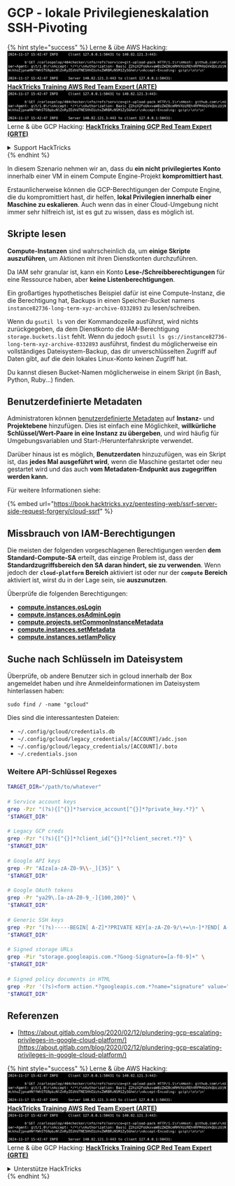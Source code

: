 # GCP - lokale Privilegieneskalation SSH-Pivoting

{% hint style="success" %}
Lerne & übe AWS Hacking:<img src="../../../.gitbook/assets/image (1).png" alt="" data-size="line">[**HackTricks Training AWS Red Team Expert (ARTE)**](https://training.hacktricks.xyz/courses/arte)<img src="../../../.gitbook/assets/image (1).png" alt="" data-size="line">\
Lerne & übe GCP Hacking: <img src="../../../.gitbook/assets/image (2).png" alt="" data-size="line">[**HackTricks Training GCP Red Team Expert (GRTE)**<img src="../../../.gitbook/assets/image (2).png" alt="" data-size="line">](https://training.hacktricks.xyz/courses/grte)

<details>

<summary>Support HackTricks</summary>

* Überprüfe die [**Abonnementpläne**](https://github.com/sponsors/carlospolop)!
* **Tritt der** 💬 [**Discord-Gruppe**](https://discord.gg/hRep4RUj7f) oder der [**Telegram-Gruppe**](https://t.me/peass) bei oder **folge** uns auf **Twitter** 🐦 [**@hacktricks\_live**](https://twitter.com/hacktricks\_live)**.**
* **Teile Hacking-Tricks, indem du PRs an die** [**HackTricks**](https://github.com/carlospolop/hacktricks) und [**HackTricks Cloud**](https://github.com/carlospolop/hacktricks-cloud) GitHub-Repos einreichst.

</details>
{% endhint %}

In diesem Szenario nehmen wir an, dass du **ein nicht privilegiertes Konto** innerhalb einer VM in einem Compute Engine-Projekt **kompromittiert hast**.

Erstaunlicherweise können die GCP-Berechtigungen der Compute Engine, die du kompromittiert hast, dir helfen, **lokal Privilegien innerhalb einer Maschine zu eskalieren**. Auch wenn das in einer Cloud-Umgebung nicht immer sehr hilfreich ist, ist es gut zu wissen, dass es möglich ist.

## Skripte lesen <a href="#follow-the-scripts" id="follow-the-scripts"></a>

**Compute-Instanzen** sind wahrscheinlich da, um **einige Skripte auszuführen**, um Aktionen mit ihren Dienstkonten durchzuführen.

Da IAM sehr granular ist, kann ein Konto **Lese-/Schreibberechtigungen** für eine Ressource haben, aber **keine Listenberechtigungen**.

Ein großartiges hypothetisches Beispiel dafür ist eine Compute-Instanz, die die Berechtigung hat, Backups in einen Speicher-Bucket namens `instance82736-long-term-xyz-archive-0332893` zu lesen/schreiben.

Wenn du `gsutil ls` von der Kommandozeile ausführst, wird nichts zurückgegeben, da dem Dienstkonto die IAM-Berechtigung `storage.buckets.list` fehlt. Wenn du jedoch `gsutil ls gs://instance82736-long-term-xyz-archive-0332893` ausführst, findest du möglicherweise ein vollständiges Dateisystem-Backup, das dir unverschlüsselten Zugriff auf Daten gibt, auf die dein lokales Linux-Konto keinen Zugriff hat.

Du kannst diesen Bucket-Namen möglicherweise in einem Skript (in Bash, Python, Ruby...) finden.

## Benutzerdefinierte Metadaten

Administratoren können [benutzerdefinierte Metadaten](https://cloud.google.com/compute/docs/storing-retrieving-metadata#custom) auf **Instanz-** und **Projektebene** hinzufügen. Dies ist einfach eine Möglichkeit, **willkürliche Schlüssel/Wert-Paare in eine Instanz zu übergeben**, und wird häufig für Umgebungsvariablen und Start-/Herunterfahrskripte verwendet.

Darüber hinaus ist es möglich, **Benutzerdaten** hinzuzufügen, was ein Skript ist, das **jedes Mal ausgeführt wird**, wenn die Maschine gestartet oder neu gestartet wird und das auch **vom Metadaten-Endpunkt aus zugegriffen werden kann.**

Für weitere Informationen siehe:

{% embed url="https://book.hacktricks.xyz/pentesting-web/ssrf-server-side-request-forgery/cloud-ssrf" %}

## **Missbrauch von IAM-Berechtigungen**

Die meisten der folgenden vorgeschlagenen Berechtigungen werden **dem Standard-Compute-SA** erteilt, das einzige Problem ist, dass der **Standardzugriffsbereich den SA daran hindert, sie zu verwenden**. Wenn jedoch der **`cloud-platform`** **Bereich** aktiviert ist oder nur der **`compute`** **Bereich** aktiviert ist, wirst du in der Lage sein, sie **auszunutzen**.

Überprüfe die folgenden Berechtigungen:

* [**compute.instances.osLogin**](gcp-compute-privesc/#compute.instances.oslogin)
* [**compute.instances.osAdminLogin**](gcp-compute-privesc/#compute.instances.osadminlogin)
* [**compute.projects.setCommonInstanceMetadata**](gcp-compute-privesc/#compute.projects.setcommoninstancemetadata)
* [**compute.instances.setMetadata**](gcp-compute-privesc/#compute.instances.setmetadata)
* [**compute.instances.setIamPolicy**](gcp-compute-privesc/#compute.instances.setiampolicy)

## Suche nach Schlüsseln im Dateisystem

Überprüfe, ob andere Benutzer sich in gcloud innerhalb der Box angemeldet haben und ihre Anmeldeinformationen im Dateisystem hinterlassen haben:
```
sudo find / -name "gcloud"
```
Dies sind die interessantesten Dateien:

* `~/.config/gcloud/credentials.db`
* `~/.config/gcloud/legacy_credentials/[ACCOUNT]/adc.json`
* `~/.config/gcloud/legacy_credentials/[ACCOUNT]/.boto`
* `~/.credentials.json`

### Weitere API-Schlüssel Regexes
```bash
TARGET_DIR="/path/to/whatever"

# Service account keys
grep -Pzr "(?s){[^{}]*?service_account[^{}]*?private_key.*?}" \
"$TARGET_DIR"

# Legacy GCP creds
grep -Pzr "(?s){[^{}]*?client_id[^{}]*?client_secret.*?}" \
"$TARGET_DIR"

# Google API keys
grep -Pr "AIza[a-zA-Z0-9\\-_]{35}" \
"$TARGET_DIR"

# Google OAuth tokens
grep -Pr "ya29\.[a-zA-Z0-9_-]{100,200}" \
"$TARGET_DIR"

# Generic SSH keys
grep -Pzr "(?s)-----BEGIN[ A-Z]*?PRIVATE KEY[a-zA-Z0-9/\+=\n-]*?END[ A-Z]*?PRIVATE KEY-----" \
"$TARGET_DIR"

# Signed storage URLs
grep -Pir "storage.googleapis.com.*?Goog-Signature=[a-f0-9]+" \
"$TARGET_DIR"

# Signed policy documents in HTML
grep -Pzr '(?s)<form action.*?googleapis.com.*?name="signature" value=".*?">' \
"$TARGET_DIR"
```
## Referenzen

* [https://about.gitlab.com/blog/2020/02/12/plundering-gcp-escalating-privileges-in-google-cloud-platform/](https://about.gitlab.com/blog/2020/02/12/plundering-gcp-escalating-privileges-in-google-cloud-platform/)

{% hint style="success" %}
Lerne & übe AWS Hacking:<img src="../../../.gitbook/assets/image (1).png" alt="" data-size="line">[**HackTricks Training AWS Red Team Expert (ARTE)**](https://training.hacktricks.xyz/courses/arte)<img src="../../../.gitbook/assets/image (1).png" alt="" data-size="line">\
Lerne & übe GCP Hacking: <img src="../../../.gitbook/assets/image (2).png" alt="" data-size="line">[**HackTricks Training GCP Red Team Expert (GRTE)**<img src="../../../.gitbook/assets/image (2).png" alt="" data-size="line">](https://training.hacktricks.xyz/courses/grte)

<details>

<summary>Unterstütze HackTricks</summary>

* Überprüfe die [**Abonnementpläne**](https://github.com/sponsors/carlospolop)!
* **Tritt der** 💬 [**Discord-Gruppe**](https://discord.gg/hRep4RUj7f) oder der [**Telegram-Gruppe**](https://t.me/peass) bei oder **folge** uns auf **Twitter** 🐦 [**@hacktricks\_live**](https://twitter.com/hacktricks\_live)**.**
* **Teile Hacking-Tricks, indem du PRs zu den** [**HackTricks**](https://github.com/carlospolop/hacktricks) und [**HackTricks Cloud**](https://github.com/carlospolop/hacktricks-cloud) GitHub-Repos einreichst.

</details>
{% endhint %}
